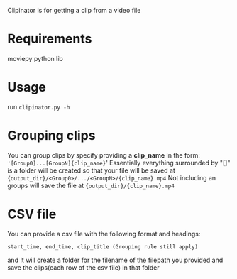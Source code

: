 Clipinator is for getting a clip from a video file

# Requirements
moviepy python lib

# Usage
run ```clipinator.py -h```

# Grouping clips
You can group clips by specify providing a **clip_name** in the form: ```'[Group0]...[GroupN]{clip_name}```'
Essentially everything surrounded by "[]" is a folder will be created so that your file will be saved at
```{output_dir}/<Group0>/.../<GroupN>/{clip_name}.mp4```
Not including an groups will save the file at ```{output_dir}/{clip_name}.mp4```

# CSV file
You can provide a csv file with the following format and headings:
```
start_time, end_time, clip_title (Grouping rule still apply)
```
and It will create a folder for the filename of the filepath you provided and save the clips(each row of the csv file) in that folder
